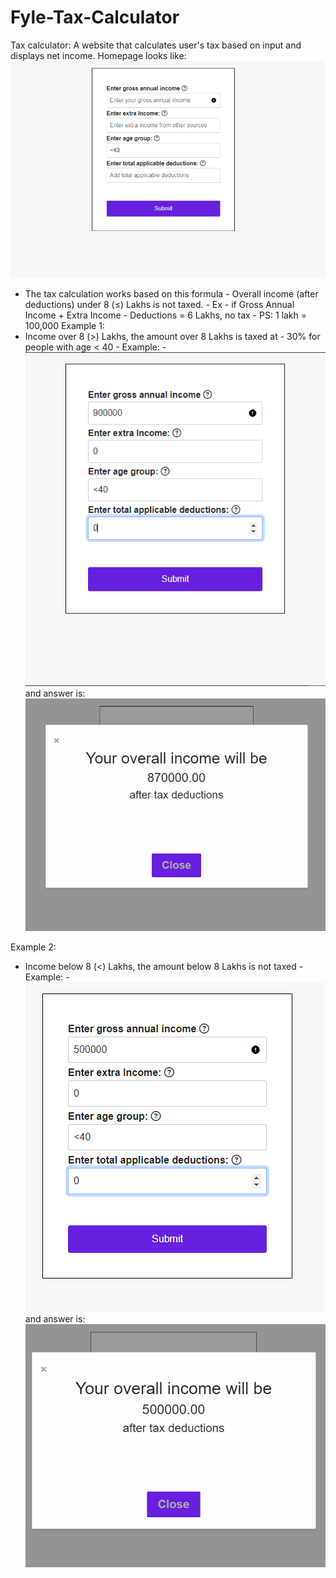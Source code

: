 # Fyle-Tax-Calculator

Tax calculator: A website that calculates user's tax based on input and displays net income.
Homepage looks like:
![HomePage](/images/Homepage.png)

- The tax calculation works based on this formula - Overall income (after deductions) under 8 (≤) Lakhs is not taxed. - Ex - if Gross Annual Income + Extra Income - Deductions = 6 Lakhs, no tax - PS: 1 lakh = 100,000
  Example 1:
- Income over 8 (>) Lakhs, the amount over 8 Lakhs is taxed at - 30% for people with age < 40 - Example: - ![Example1](/images/Example1_Q1.png)
  and answer is:
  ![Answer1](/images/Example1_Ans1.png)

Example 2:

- Income below 8 (<) Lakhs, the amount below 8 Lakhs is not taxed - Example: - ![Example2](/images/Example2_Q1.png)
  and answer is:
  ![Answer2](/images/Example2_Ans1.png)
